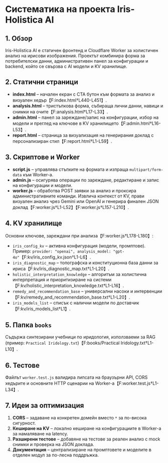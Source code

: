 # Систематика на проекта Iris-Holistica AI

## 1. Обзор
Iris-Holistica AI е статичен фронтенд и Cloudflare Worker за холистичен анализ на ирисови изображения. Проектът комбинира форма за потребителски данни, административен панел за конфигурации и backend, който се свързва с AI модели и KV хранилище.

## 2. Статични страници
- **index.html** – начален екран с CTA бутон към формата за анализ и визуален хедър【F:index.html†L440-L451】.
- **analysis.html** – тристъпкова форма, събираща лични данни, навици и снимки на очите【F:analysis.html†L17-L33】.
- **admin.html** – панел за зареждане/запис на конфигурации, избор на модели и преглед на ключове в KV хранилището【F:admin.html†L16-L53】.
- **report.html** – страница за визуализация на генерирания доклад с персонализиран стил【F:report.html†L1-L59】.

## 3. Скриптове и Worker
- **script.js** – управлява стъпките на формата и изпраща `multipart/form-data` към Worker-а.
- **admin.js** – осигурява операции по зареждане, редактиране и запис на конфигурации и модели.
- **worker.js** – обработва POST заявки за анализ и проксира административните команди. Извлича контекст от KV, прави визуален анализ чрез Gemini или OpenAI и генерира финален JSON доклад【F:worker.js†L1-L52】【F:worker.js†L157-L210】.

## 4. KV хранилище
Основни ключове, зареждани при анализа【F:worker.js†L178-L180】: 
- `iris_config_kv` – активна конфигурация (модели, промптове). Пример: `provider: "openai", analysis_model: "gpt-4o"`【F:kv/iris_config_kv.json†L1-L6】.
- `iris_diagnostic_map` – топографска и конституционна база данни за ириса【F:kv/iris_diagnostic_map.txt†L1-L20】.
- `holistic_interpretation_knowledge` – алгоритъм за холистична интерпретация и приоритизиране на системи【F:kv/holistic_interpretation_knowledge.txt†L1-L16】.
- `remedy_and_recommendation_base` – универсални насоки и интервенции【F:kv/remedy_and_recommendation_base.txt†L1-L20】.
- `iris_models_list` – списък с налични модели по доставчик【F:kv/iris_models_list†L1】.

## 5. Папка `books`
Съдържа синтезирани учебници по иридология, използваеми за RAG (пример: `Practical Iridology.txt`)【F:books/Practical Iridology.txt†L1-L10】.

## 6. Тестове
Файлът `worker.test.js` валидира липсата на браузърни API, CORS хедърите и основните HTTP сценарии на Worker-а【F:worker.test.js†L1-L34】.

## 7. Идеи за оптимизация
1. **CORS** – задаване на конкретен домейн вместо `*` за по-висока сигурност.
2. **Кеширане на KV** – локално кеширане на конфигурациите в Worker-а за намаляване на latency.
3. **Разширени тестове** – добавяне на тестове за реален анализ с mock снимки и проверка на JSON доклада.
4. **Документация** – централизиране на промптовете и моделите в отделен модул за по-лесна поддръжка.

